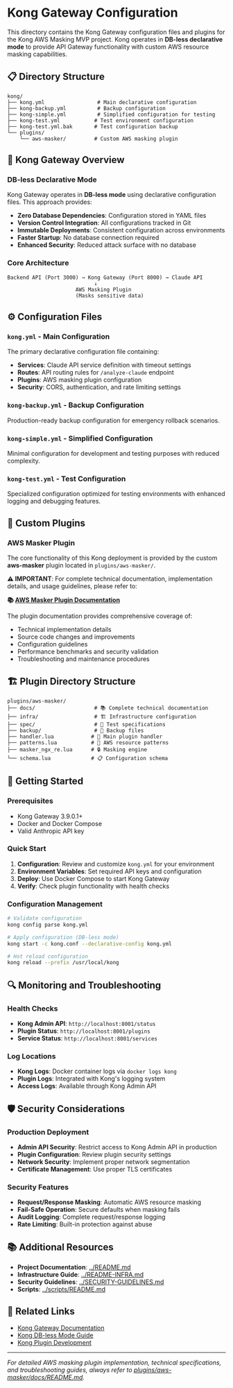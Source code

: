 # Kong Gateway Configuration

This directory contains the Kong Gateway configuration files and plugins for the Kong AWS Masking MVP project. Kong operates in **DB-less declarative mode** to provide API Gateway functionality with custom AWS resource masking capabilities.

## 📋 Directory Structure

```
kong/
├── kong.yml                 # Main declarative configuration
├── kong-backup.yml          # Backup configuration
├── kong-simple.yml          # Simplified configuration for testing
├── kong-test.yml           # Test environment configuration
├── kong-test.yml.bak       # Test configuration backup
└── plugins/
    └── aws-masker/         # Custom AWS masking plugin
```

## 🚀 Kong Gateway Overview

### DB-less Declarative Mode
Kong Gateway operates in **DB-less mode** using declarative configuration files. This approach provides:

- **Zero Database Dependencies**: Configuration stored in YAML files
- **Version Control Integration**: All configurations tracked in Git
- **Immutable Deployments**: Consistent configuration across environments
- **Faster Startup**: No database connection required
- **Enhanced Security**: Reduced attack surface with no database

### Core Architecture
```
Backend API (Port 3000) → Kong Gateway (Port 8000) → Claude API
                            ↓
                      AWS Masking Plugin
                      (Masks sensitive data)
```

## ⚙️ Configuration Files

### `kong.yml` - Main Configuration
The primary declarative configuration file containing:
- **Services**: Claude API service definition with timeout settings
- **Routes**: API routing rules for `/analyze-claude` endpoint
- **Plugins**: AWS masking plugin configuration
- **Security**: CORS, authentication, and rate limiting settings

### `kong-backup.yml` - Backup Configuration
Production-ready backup configuration for emergency rollback scenarios.

### `kong-simple.yml` - Simplified Configuration
Minimal configuration for development and testing purposes with reduced complexity.

### `kong-test.yml` - Test Configuration
Specialized configuration optimized for testing environments with enhanced logging and debugging features.

## 🔌 Custom Plugins

### AWS Masker Plugin
The core functionality of this Kong deployment is provided by the custom **aws-masker** plugin located in `plugins/aws-masker/`.

**⚠️ IMPORTANT**: For complete technical documentation, implementation details, and usage guidelines, please refer to:

**📚 [AWS Masker Plugin Documentation](./plugins/aws-masker/docs/README.md)**

The plugin documentation provides comprehensive coverage of:
- Technical implementation details
- Source code changes and improvements
- Configuration guidelines
- Performance benchmarks and security validation
- Troubleshooting and maintenance procedures

## 🏗️ Plugin Directory Structure

```
plugins/aws-masker/
├── docs/                   # 📚 Complete technical documentation
├── infra/                  # 🏗️ Infrastructure configuration
├── spec/                   # 🧪 Test specifications
├── backup/                 # 💾 Backup files
├── handler.lua            # 🔧 Main plugin handler
├── patterns.lua           # 🎯 AWS resource patterns
├── masker_ngx_re.lua      # 🔒 Masking engine
└── schema.lua             # 📋 Configuration schema
```

## 🚦 Getting Started

### Prerequisites
- Kong Gateway 3.9.0.1+
- Docker and Docker Compose
- Valid Anthropic API key

### Quick Start
1. **Configuration**: Review and customize `kong.yml` for your environment
2. **Environment Variables**: Set required API keys and configuration
3. **Deploy**: Use Docker Compose to start Kong Gateway
4. **Verify**: Check plugin functionality with health checks

### Configuration Management
```bash
# Validate configuration
kong config parse kong.yml

# Apply configuration (DB-less mode)
kong start -c kong.conf --declarative-config kong.yml

# Hot reload configuration
kong reload --prefix /usr/local/kong
```

## 🔍 Monitoring and Troubleshooting

### Health Checks
- **Kong Admin API**: `http://localhost:8001/status`
- **Plugin Status**: `http://localhost:8001/plugins`
- **Service Status**: `http://localhost:8001/services`

### Log Locations
- **Kong Logs**: Docker container logs via `docker logs kong`
- **Plugin Logs**: Integrated with Kong's logging system
- **Access Logs**: Available through Kong Admin API

## 🛡️ Security Considerations

### Production Deployment
- **Admin API Security**: Restrict access to Kong Admin API in production
- **Plugin Configuration**: Review plugin security settings
- **Network Security**: Implement proper network segmentation
- **Certificate Management**: Use proper TLS certificates

### Security Features
- **Request/Response Masking**: Automatic AWS resource masking
- **Fail-Safe Operation**: Secure defaults when masking fails
- **Audit Logging**: Complete request/response logging
- **Rate Limiting**: Built-in protection against abuse

## 📚 Additional Resources

- **Project Documentation**: [../README.md](../README.md)
- **Infrastructure Guide**: [../README-INFRA.md](../README-INFRA.md)
- **Security Guidelines**: [../SECURITY-GUIDELINES.md](../SECURITY-GUIDELINES.md)
- **Scripts**: [../scripts/README.md](../scripts/README.md)

## 🔗 Related Links

- [Kong Gateway Documentation](https://docs.konghq.com/gateway/)
- [Kong DB-less Mode Guide](https://docs.konghq.com/gateway/latest/production/deployment-topologies/db-less-and-declarative-config/)
- [Kong Plugin Development](https://docs.konghq.com/gateway/latest/plugin-development/)

---

*For detailed AWS masking plugin implementation, technical specifications, and troubleshooting guides, always refer to [plugins/aws-masker/docs/README.md](./plugins/aws-masker/docs/README.md).*
